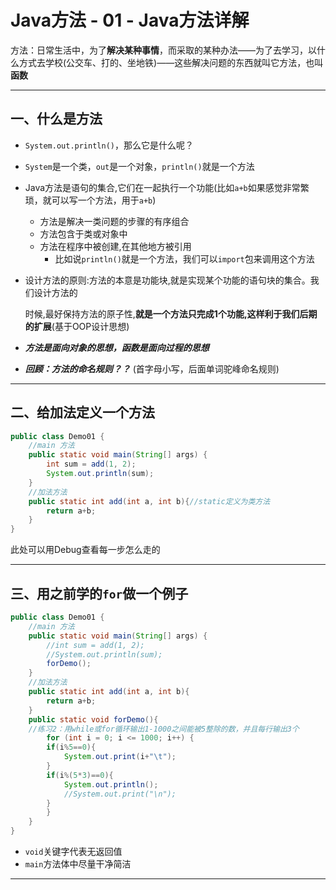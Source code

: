 # Java方法 - 01 - Java方法详解

方法：日常生活中，为了**解决某种事情**，而采取的某种办法——为了去学习，以什么方式去学校(公交车、打的、坐地铁)——这些解决问题的东西就叫它方法，也叫**函数**

---

## 一、什么是方法

- `System.out.println()`，那么它是什么呢？
  
- `System`是一个类，`out`是一个对象，`println()`就是一个方法
  
- Java方法是语句的集合,它们在一起执行一个功能(比如`a+b`如果感觉非常繁琐，就可以写一个方法，用于`a+b`)
	- 方法是解决一类问题的步骤的有序组合
	- 方法包含于类或对象中
	- 方法在程序中被创建,在其他地方被引用
	  - 比如说`println()`就是一个方法，我们可以`import`包来调用这个方法
	
- 设计方法的原则:方法的本意是功能块,就是实现某个功能的语句块的集合。我们设计方法的

  时候,最好保持方法的原子性,**就是一个方法只完成1个功能,这样利于我们后期的扩展**(基于OOP设计思想)

- ***方法是面向对象的思想，函数是面向过程的思想***

- ***回顾：方法的命名规则？？*** (首字母小写，后面单词驼峰命名规则)

---

## 二、给加法定义一个方法

```java
public class Demo01 {
    //main 方法
    public static void main(String[] args) {
        int sum = add(1, 2);
        System.out.println(sum);
    }
    //加法方法
    public static int add(int a, int b){//static定义为类方法
        return a+b;
    }
}
```

此处可以用Debug查看每一步怎么走的

---

## 三、用之前学的`for`做一个例子

```java
public class Demo01 {
    //main 方法
    public static void main(String[] args) {
        //int sum = add(1, 2);
        //System.out.println(sum);
        forDemo();
    }
    //加法方法
    public static int add(int a, int b){
        return a+b;
    }
    public static void forDemo(){
    //练习2：用while或for循环输出1-1000之间能被5整除的数，并且每行输出3个
        for (int i = 0; i <= 1000; i++) {
        if(i%5==0){
            System.out.print(i+"\t");
        }
        if(i%(5*3)==0){
            System.out.println();
            //System.out.print("\n");
        }
        }
    }
}
```

- `void`关键字代表无返回值
- `main`方法体中尽量干净简洁

---

